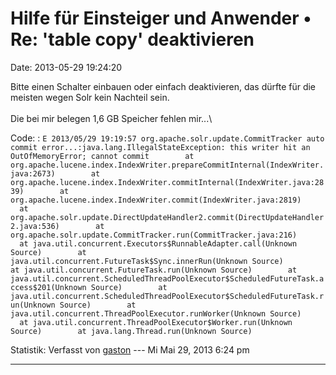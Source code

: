 Hilfe für Einsteiger und Anwender • Re: \'table copy\' deaktivieren
===================================================================

Date: 2013-05-29 19:24:20

Bitte einen Schalter einbauen oder einfach deaktivieren, das dürfte für
die meisten wegen Solr kein Nachteil sein.\
\
Die bei mir belegen 1,6 GB Speicher fehlen mir\...\

Code: 
:   `E 2013/05/29 19:19:57 org.apache.solr.update.CommitTracker auto commit error...:java.lang.IllegalStateException: this writer hit an OutOfMemoryError; cannot commit        at org.apache.lucene.index.IndexWriter.prepareCommitInternal(IndexWriter.java:2673)        at org.apache.lucene.index.IndexWriter.commitInternal(IndexWriter.java:2839)        at org.apache.lucene.index.IndexWriter.commit(IndexWriter.java:2819)        at org.apache.solr.update.DirectUpdateHandler2.commit(DirectUpdateHandler2.java:536)        at org.apache.solr.update.CommitTracker.run(CommitTracker.java:216)        at java.util.concurrent.Executors$RunnableAdapter.call(Unknown Source)        at java.util.concurrent.FutureTask$Sync.innerRun(Unknown Source)        at java.util.concurrent.FutureTask.run(Unknown Source)        at java.util.concurrent.ScheduledThreadPoolExecutor$ScheduledFutureTask.access$201(Unknown Source)        at java.util.concurrent.ScheduledThreadPoolExecutor$ScheduledFutureTask.run(Unknown Source)        at java.util.concurrent.ThreadPoolExecutor.runWorker(Unknown Source)        at java.util.concurrent.ThreadPoolExecutor$Worker.run(Unknown Source)        at java.lang.Thread.run(Unknown Source)`

Statistik: Verfasst von
[gaston](http://forum.yacy-websuche.de/memberlist.php?mode=viewprofile&u=918)
--- Mi Mai 29, 2013 6:24 pm

------------------------------------------------------------------------

